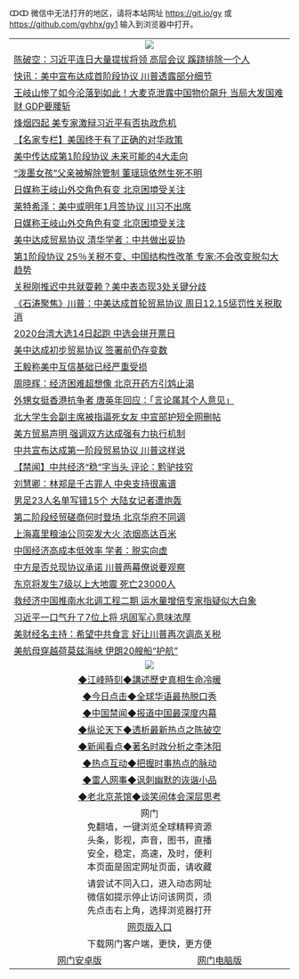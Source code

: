 ↀↀ 微信中无法打开的地区，请将本站网址 https://git.io/gy 或 https://github.com/gyhhx/gy1 输入到浏览器中打开。 

 <table>

  <tr>
    <td colspan="2" align=center><img src="https://cdn.jsdelivr.net/gh/gyoupiodf/im1/20190822-2.jpg"></td>
 </tr>
<tr><td colspan="2" align="left"><a href="https://xball.casa/oo.aspx?name=c1106656&key=eqxowaguscvmxdgc&from=gy">陈破空：习近平连日大量提拔将领 高层会议 蹊跷排除一个人</a></td></tr>
<tr><td colspan="2" align="left"><a href="https://xball.casa/oo.aspx?name=c1106612&key=eqxowaguscvmxdgc&from=gy">快讯：美中宣布达成首阶段协议 川普透露部分细节</a></td></tr>
<tr><td colspan="2" align="left"><a href="https://xball.casa/oo.aspx?name=c1106660&key=eqxowaguscvmxdgc&from=gy">王岐山惨了如今沦落到如此！大麦克泄露中国物价飙升 当局大发国难财 GDP要腰斩</a></td></tr>
<tr><td colspan="2" align="left"><a href="https://xball.casa/oo.aspx?name=c1106720&key=eqxowaguscvmxdgc&from=gy">烽烟四起 美专家激辩习近平有否执政危机</a></td></tr>
<tr><td colspan="2" align="left"><a href="https://xball.casa/oo.aspx?name=c1106686&key=eqxowaguscvmxdgc&from=gy">【名家专栏】美国终于有了正确的对华政策</a></td></tr>
<tr><td colspan="2" align="left"><a href="https://xball.casa/oo.aspx?name=c1106625&key=eqxowaguscvmxdgc&from=gy">美中传达成第1阶段协议 未来可能的4大走向</a></td></tr>
<tr><td colspan="2" align="left"><a href="https://xball.casa/oo.aspx?name=c1106712&key=eqxowaguscvmxdgc&from=gy">“泼墨女孩”父亲被解除管制 董瑶琼依然生死不明</a></td></tr>
<tr><td colspan="2" align="left"><a href="https://xball.casa/oo.aspx?name=c1106702&key=eqxowaguscvmxdgc&from=gy">日媒称王岐山外交角色有变 北京困境受关注</a></td></tr>
<tr><td colspan="2" align="left"><a href="https://xball.casa/oo.aspx?name=c1106718&key=eqxowaguscvmxdgc&from=gy">莱特希泽：美中或明年1月签协议 川习不出席</a></td></tr>
<tr><td colspan="2" align="left"><a href="https://xball.casa/oo.aspx?name=c1106652&key=eqxowaguscvmxdgc&from=gy">日媒称王岐山外交角色有变 北京困境受关注</a></td></tr>
<tr><td colspan="2" align="left"><a href="https://xball.casa/oo.aspx?name=c1106683&key=eqxowaguscvmxdgc&from=gy">美中达成贸易协议 清华学者：中共做出妥协</a></td></tr>
<tr><td colspan="2" align="left"><a href="https://xball.casa/oo.aspx?name=c1106620&key=eqxowaguscvmxdgc&from=gy">第1阶段协议 25％关税不变、中国结构性改革 专家:不会改变脱勾大趋势</a></td></tr>
<tr><td colspan="2" align="left"><a href="https://xball.casa/oo.aspx?name=c1106730&key=eqxowaguscvmxdgc&from=gy">关税刚推迟中共就耍赖？美中表态现3处关键分歧</a></td></tr>
<tr><td colspan="2" align="left"><a href="https://xball.casa/oo.aspx?name=c1106642&key=eqxowaguscvmxdgc&from=gy">《石涛聚焦》川普：中美达成首轮贸易协议 周日12.15惩罚性关税取消</a></td></tr>
<tr><td colspan="2" align="left"><a href="https://xball.casa/oo.aspx?name=c1106608&key=eqxowaguscvmxdgc&from=gy">2020台湾大选14日起跑 中选会拼开票日</a></td></tr>
<tr><td colspan="2" align="left"><a href="https://xball.casa/oo.aspx?name=c1106709&key=eqxowaguscvmxdgc&from=gy">美中达成初步贸易协议 签署前仍存变数</a></td></tr>
<tr><td colspan="2" align="left"><a href="https://xball.casa/oo.aspx?name=c1106626&key=eqxowaguscvmxdgc&from=gy">王毅称美中互信基础已经严重受损</a></td></tr>
<tr><td colspan="2" align="left"><a href="https://xball.casa/oo.aspx?name=c1106668&key=eqxowaguscvmxdgc&from=gy">周晓辉：经济困难超想像 北京开药方引鸩止渴</a></td></tr>
<tr><td colspan="2" align="left"><a href="https://xball.casa/oo.aspx?name=c1106711&key=eqxowaguscvmxdgc&from=gy">外甥女挺香港抗争者 唐英年回应：「言论属其个人意见」</a></td></tr>
<tr><td colspan="2" align="left"><a href="https://xball.casa/oo.aspx?name=c1106707&key=eqxowaguscvmxdgc&from=gy">北大学生会副主席被指逼死女友 中宣部护短全网删帖</a></td></tr>
<tr><td colspan="2" align="left"><a href="https://xball.casa/oo.aspx?name=c1106675&key=eqxowaguscvmxdgc&from=gy">美方贸易声明 强调双方达成强有力执行机制</a></td></tr>
<tr><td colspan="2" align="left"><a href="https://xball.casa/oo.aspx?name=c1106619&key=eqxowaguscvmxdgc&from=gy">中共宣布达成第一阶段贸易协议 川普这样说</a></td></tr>
<tr><td colspan="2" align="left"><a href="https://xball.casa/oo.aspx?name=c1106721&key=eqxowaguscvmxdgc&from=gy">【禁闻】中共经济“稳”字当头 评论：黔驴技穷</a></td></tr>
<tr><td colspan="2" align="left"><a href="https://xball.casa/oo.aspx?name=c1106654&key=eqxowaguscvmxdgc&from=gy">刘慧卿：林郑是千古罪人 中央支持很离谱</a></td></tr>
<tr><td colspan="2" align="left"><a href="https://xball.casa/oo.aspx?name=c1106726&key=eqxowaguscvmxdgc&from=gy">男足23人名单写错15个 大陆女记者遭炮轰</a></td></tr>
<tr><td colspan="2" align="left"><a href="https://xball.casa/oo.aspx?name=c1106665&key=eqxowaguscvmxdgc&from=gy">第二阶段经贸磋商何时登场 北京华府不同调</a></td></tr>
<tr><td colspan="2" align="left"><a href="https://xball.casa/oo.aspx?name=c1106667&key=eqxowaguscvmxdgc&from=gy">上海嘉里粮油公司突发大火 浓烟高达百米</a></td></tr>
<tr><td colspan="2" align="left"><a href="https://xball.casa/oo.aspx?name=c1106685&key=eqxowaguscvmxdgc&from=gy">中国经济高成本低效率 学者：脱实向虚</a></td></tr>
<tr><td colspan="2" align="left"><a href="https://xball.casa/oo.aspx?name=c1106717&key=eqxowaguscvmxdgc&from=gy">中方是否兑现协议承诺 川普两幕僚说要观察</a></td></tr>
<tr><td colspan="2" align="left"><a href="https://xball.casa/oo.aspx?name=c1106697&key=eqxowaguscvmxdgc&from=gy">东京将发生7级以上大地震 死亡23000人</a></td></tr>
<tr><td colspan="2" align="left"><a href="https://xball.casa/oo.aspx?name=c1106708&key=eqxowaguscvmxdgc&from=gy">救经济中国推南水北调工程二期 运水量增倍专家指疑似大白象</a></td></tr>
<tr><td colspan="2" align="left"><a href="https://xball.casa/oo.aspx?name=c1106673&key=eqxowaguscvmxdgc&from=gy">习近平一口气升了7位上将 巩固军心意味浓厚</a></td></tr>
<tr><td colspan="2" align="left"><a href="https://xball.casa/oo.aspx?name=c1106662&key=eqxowaguscvmxdgc&from=gy">美财经名主持：希望中共食言 好让川普再次调高关税</a></td></tr>
<tr><td colspan="2" align="left"><a href="https://xball.casa/oo.aspx?name=c1106725&key=eqxowaguscvmxdgc&from=gy">美航母穿越荷莫兹海峡 伊朗20艘船“护航”</a></td></tr>

 <tr>
   <td colspan="2" align=center><img src="https://cdn.jsdelivr.net/gh/gyoupiodf/im1/jf-1.jpg"></td>
  </tr>
   <tr>
   <td colspan="2" align=center> 
<a href="https://xball.casa/oo.aspx?name=c922850&key=eqxowaguscvmxdgc&from=gy&tag=9877">◆江峰時刻◆講述歷史真相生命冷暖</a><br/>
    </td>
  </tr>
   <tr>
   <td colspan="2" align=center> 
<a href="https://xball.casa/oo.aspx?name=c816850&key=eqxowaguscvmxdgc&from=gy&tag=9877">◆今日点击◆全球华语最热脱口秀</a><br/>
    </td>
  </tr>
  <tr>
  <td colspan="2" align=center>
<a href="https://xball.casa/oo.aspx?name=c816860&key=eqxowaguscvmxdgc&from=gy&tag=99733110">◆中国禁闻◆报道中国最深度内幕</a><br/>
   </tr>
  <tr>
     <td colspan="2" align=center>
<a href="https://xball.casa/oo.aspx?name=c816855&key=eqxowaguscvmxdgc&from=gy&tag=997110">◆纵论天下◆透析最新热点之陈破空</a><br/>
   </tr>
   <tr>
      <td colspan="2" align=center>
<a href="https://xball.casa/oo.aspx?name=c838308&key=eqxowaguscvmxdgc&from=gy&tag=9973110">◆新闻看点◆著名时政分析之李沐阳</a><br/>
   </tr>
   <tr>
     <td colspan="2" align=center>
<a href="https://xball.casa/oo.aspx?name=c816852&key=eqxowaguscvmxdgc&from=gy&tag=9733110">◆热点互动◆把握时事热点的脉动</a><br/>
   </tr>
   <tr>
      <td colspan="2" align=center>
<a href="https://xball.casa/oo.aspx?name=c816694&key=eqxowaguscvmxdgc&from=gy&tag=93310">◆雷人网事◆讽刺幽默的诙谐小品</a><br/>
   </tr>
   <tr>
    <td colspan="2" align=center>
<a href="https://xball.casa/oo.aspx?name=c816650&key=eqxowaguscvmxdgc&from=gy&tag=9973110">◆老北京茶馆◆谈笑间体会深层思考</a><br/>
   </tr>
<tr>
    <td colspan="2" align="center">网门<br/>免翻墙，一键浏览全球精粹资源<br/>头条，影视，声音，图书，直播<br/>安全，稳定，高速，及时，便利<br/>本页面是固定网址页面，请收藏</td>
  <tr>
  <tr>
    <td colspan="2" align="center">请尝试不同入口，进入动态网址<br/>微信如提示停止访问该网页，须<br/>先点击右上角，选择浏览器打开</td>
  <tr>
  <tr>
    <td colspan="2" align="center"><a href="https://cdn.statically.io/gh/otiny/up/master/show001.htm">网页版入口</a></td>
  </tr>
  <tr>
    <td colspan="2" align="center">下载网门客户端，更快，更方便</td>
  <tr>
  <tr>
    <td align="center"><a href="https://raw.githubusercontent.com/opipe/up/master/oGatea.apk">网门安卓版</a></td>
    <td align="center"><a href="https://raw.githubusercontent.com/opipe/up/master/oGate.zip">网门电脑版</a></td>
  </tr>

</table>

